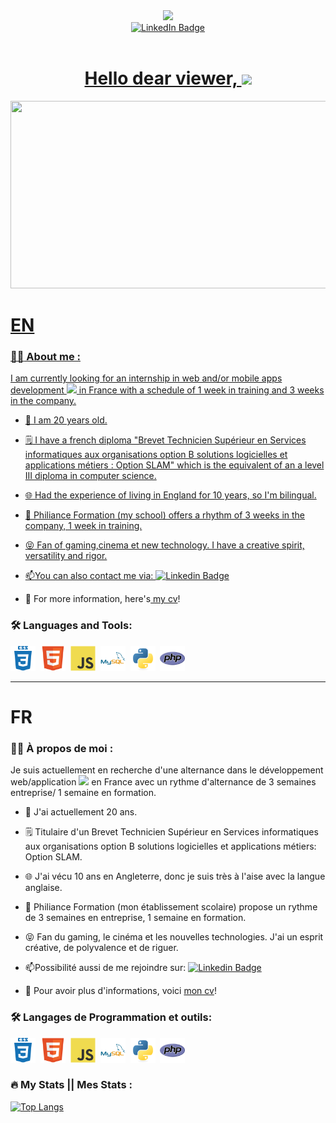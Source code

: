 <HTML>

<div id="header" align="center">
  <img src="https://media.giphy.com/media/HscDLzkO8EOTmgkhQP/giphy.gif" width="100"/>
  <div id="badges">
    <a href="https://www.linkedin.com/in/ossie-mouangassa-11470119a/">
  <img src="https://img.shields.io/badge/LinkedIn-blue?style=for-the-badge&logo=linkedin&logoColor=white" alt="LinkedIn Badge"/>
  </div>
      <img src="https://komarev.com/ghpvc/?username=MTrix2002&style=flat-square&color=blue" alt=""/>
</div>

<h1 align="center">
  Hello dear viewer,
  <img src="https://media.giphy.com/media/hvRJCLFzcasrR4ia7z/giphy.gif" width="30px"/>
</h1>

<div align="center">
  <img src="https://media.giphy.com/media/dWesBcTLavkZuG35MI/giphy.gif" width="600" height="300"/>
</div>

# EN
### :man_technologist: About me :

I am currently looking for an internship in web and/or mobile apps development  <img src="https://media.giphy.com/media/WUlplcMpOCEmTGBtBW/giphy.gif" width="30"> in France with a schedule of 1 week in training and 3 weeks in the company.

- :cake: I am 20 years old.
  
- :spiral_notepad: I have a french diploma "Brevet Technicien Supérieur en Services informatiques aux organisations option B solutions logicielles et applications métiers : Option SLAM" which is the equivalent of an a level III diploma in computer science.
  
- :globe_with_meridians: Had the experience of living in England for 10 years, so I'm bilingual.

- :briefcase: Philiance Formation (my school) offers a rhythm of 3 weeks in the company, 1 week in training.
  
- :stuck_out_tongue_closed_eyes: Fan of gaming,cinema et new technology. I have a creative spirit, versatility and rigor.

- :mailbox:You can also contact me via: [![Linkedin Badge](https://img.shields.io/badge/-kakbar-blue?style=flat&logo=Linkedin&logoColor=white)](https://www.linkedin.com/in/ossie-mouangassa-11470119a/)

- :incoming_envelope: For more information, here's<a href="CV_2023-06-23_OSSIE_MOUANGASSA.pdf"> my cv</a>!

### :hammer_and_wrench: Languages and Tools:

<div>
 
  

  <img src="https://github.com/devicons/devicon/blob/master/icons/css3/css3-plain-wordmark.svg"  title="CSS3" alt="CSS" width="40" height="40"/>&nbsp;
  <img src="https://github.com/devicons/devicon/blob/master/icons/html5/html5-original.svg" title="HTML5" alt="HTML" width="40" height="40"/>&nbsp;
  <img src="https://github.com/devicons/devicon/blob/master/icons/javascript/javascript-original.svg" title="JavaScript" alt="JavaScript" width="40" height="40"/>&nbsp;
  <img src="https://github.com/devicons/devicon/blob/master/icons/mysql/mysql-original-wordmark.svg" title="MySQL"  alt="MySQL" width="40" height="40"/>&nbsp;
   <img src="https://github.com/devicons/devicon/blob/master/icons/python/python-original.svg" title="Python"  alt="Python" width="40" height="40"/>&nbsp;
    <img src="https://github.com/devicons/devicon/blob/master/icons/php/php-original.svg" title="PHP"  alt="PHP" width="40" height="40"/>&nbsp;
  
  </div>

---
# FR
### :man_technologist: À propos de moi :

Je suis actuellement en recherche d'une alternance dans le développement web/application  <img src="https://media.giphy.com/media/WUlplcMpOCEmTGBtBW/giphy.gif" width="30"> en France avec un rythme d'alternance de 3 semaines entreprise/ 1 semaine en formation.

- :cake: J'ai actuellement 20 ans.
  
- :spiral_notepad: Titulaire d'un Brevet Technicien Supérieur en Services informatiques aux organisations option B solutions logicielles et applications métiers:
  Option SLAM.
  
- :globe_with_meridians: J'ai vécu 10 ans en Angleterre, donc je suis très à l'aise avec la langue anglaise.

- :briefcase: Philiance Formation (mon établissement scolaire) propose un rythme de 3 semaines en entreprise, 1 semaine en formation.
  
- :stuck_out_tongue_closed_eyes: Fan du gaming, le cinéma et les nouvelles technologies. J'ai un esprit créative, de polyvalence et de riguer.

- :mailbox:Possibilité aussi de me rejoindre sur: [![Linkedin Badge](https://img.shields.io/badge/-kakbar-blue?style=flat&logo=Linkedin&logoColor=white)](https://www.linkedin.com/in/ossie-mouangassa-11470119a/)

- :incoming_envelope: Pour avoir plus d'informations, voici <a href="CV_2023-06-23_OSSIE_MOUANGASSA.pdf">mon cv</a>!

### :hammer_and_wrench: Langages de Programmation et outils:

<div>
 
  

  <img src="https://github.com/devicons/devicon/blob/master/icons/css3/css3-plain-wordmark.svg"  title="CSS3" alt="CSS" width="40" height="40"/>&nbsp;
  <img src="https://github.com/devicons/devicon/blob/master/icons/html5/html5-original.svg" title="HTML5" alt="HTML" width="40" height="40"/>&nbsp;
  <img src="https://github.com/devicons/devicon/blob/master/icons/javascript/javascript-original.svg" title="JavaScript" alt="JavaScript" width="40" height="40"/>&nbsp;
  <img src="https://github.com/devicons/devicon/blob/master/icons/mysql/mysql-original-wordmark.svg" title="MySQL"  alt="MySQL" width="40" height="40"/>&nbsp;
   <img src="https://github.com/devicons/devicon/blob/master/icons/python/python-original.svg" title="Python"  alt="Python" width="40" height="40"/>&nbsp;
    <img src="https://github.com/devicons/devicon/blob/master/icons/php/php-original.svg" title="PHP"  alt="PHP" width="40" height="40"/>&nbsp;
  
  </div>
  
### :fire: My Stats || Mes Stats :

[![Top Langs](https://github-readme-stats.vercel.app/api/top-langs/?username=MTrix2002&layout=compact&theme=vision-friendly-dark)](https://github.com/anuraghazra/github-readme-stats)


</HTML>
